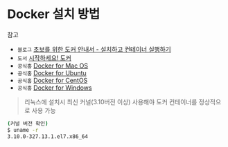 Docker 설치 방법
======

참고
- ``블로그`` [초보를 위한 도커 안내서 - 설치하고 컨테이너 실행하기](https://subicura.com/2017/01/19/docker-guide-for-beginners-2.html)
- ``도서`` [시작하세요! 도커](http://www.kyobobook.co.kr/product/detailViewKor.laf?ejkGb=KOR&mallGb=KOR&barcode=9791158390617&orderClick=LAG&Kc=)
- ``공식홈`` [Docker for Mac OS](https://docs.docker.com/docker-for-mac/install/)
- ``공식홈`` [Docker for Ubuntu](https://docs.docker.com/install/linux/docker-ce/ubuntu/)
- ``공식홈`` [Docker for CentOS](https://docs.docker.com/install/linux/docker-ce/centos/)
- ``공식홈`` [Docker for Windows](https://docs.docker.com/docker-for-windows/install/)

> 리눅스에 설치시 최신 커널(3.10버전 이상) 사용해야 도커 컨테이너를 정상적으로 사용 가능
```bash
(커널 버전 확인)
$ uname -r
3.10.0-327.13.1.el7.x86_64
```